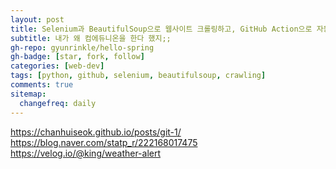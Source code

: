```yaml
---
layout: post
title: Selenium과 BeautifulSoup으로 웹사이트 크롤링하고, GitHub Action으로 자동화 하기
subtitle: 내가 왜 컴에듀니온을 한다 했지;;
gh-repo: gyunrinkle/hello-spring
gh-badge: [star, fork, follow]
categories: [web-dev]
tags: [python, github, selenium, beautifulsoup, crawling]
comments: true
sitemap:
  changefreq: daily
---
```


<https://chanhuiseok.github.io/posts/git-1/>
<https://blog.naver.com/statp_r/222168017475>
<https://velog.io/@king/weather-alert>